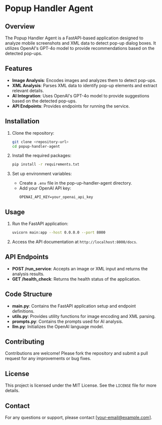 # Popup Handler Agent

## Overview

The Popup Handler Agent is a FastAPI-based application designed to analyze mobile screenshots and XML data to detect pop-up dialog boxes. It utilizes OpenAI's GPT-4o model to provide recommendations based on the detected pop-ups.

## Features

- **Image Analysis**: Encodes images and analyzes them to detect pop-ups.
- **XML Analysis**: Parses XML data to identify pop-up elements and extract relevant details.
- **AI Integration**: Uses OpenAI's GPT-4o model to provide suggestions based on the detected pop-ups.
- **API Endpoints**: Provides endpoints for running the service.

## Installation

1. Clone the repository:

   ```bash
   git clone <repository-url>
   cd popup-handler-agent
   ```

2. Install the required packages:

   ```bash
   pip install -r requirements.txt
   ```

3. Set up environment variables:
   - Create a `.env` file in the pop-up-handler-agent directory.
   - Add your OpenAI API key:
     ```
     OPENAI_API_KEY=your_openai_api_key
     ```

## Usage

1. Run the FastAPI application:

   ```bash
   uvicorn main:app --host 0.0.0.0 --port 8000
   ```

2. Access the API documentation at `http://localhost:8000/docs`.

## API Endpoints

- **POST /run_service**: Accepts an image or XML input and returns the analysis results.
- **GET /health_check**: Returns the health status of the application.

## Code Structure

- **main.py**: Contains the FastAPI application setup and endpoint definitions.
- **utils.py**: Provides utility functions for image encoding and XML parsing.
- **prompts.py**: Contains the prompts used for AI analysis.
- **llm.py**: Initializes the OpenAI language model.

## Contributing

Contributions are welcome! Please fork the repository and submit a pull request for any improvements or bug fixes.

## License

This project is licensed under the MIT License. See the `LICENSE` file for more details.

## Contact

For any questions or support, please contact [your-email@example.com].
